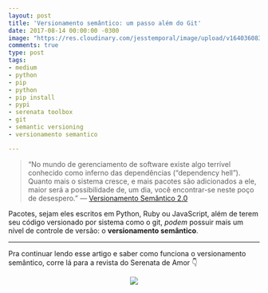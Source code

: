 ```yaml
---
layout: post
title: 'Versionamento semântico: um passo além do Git'
date: 2017-08-14 00:00:00 -0300
image: "https://res.cloudinary.com/jesstemporal/image/upload/v1640360835/covers/click-2_f4fsdc.png"
comments: true
type: post
tags:
- medium
- python
- pip
- python
- pip install
- pypi
- serenata toolbox
- git
- semantic versioning
- versionamento semantico

---
```

> “No mundo de gerenciamento de software existe algo terrível conhecido como inferno das dependências (“dependency hell”). Quanto mais o sistema cresce, e mais pacotes são adicionados a ele, maior será a possibilidade de, um dia, você encontrar-se neste poço de desespero.” — [Versionamento Semântico 2.0](http://semver.org/lang/pt-BR/)

Pacotes, sejam eles escritos em Python, Ruby ou JavaScript, além de terem seu código versionado por sistema como o git, _podem_ possuir mais um nível de controle de versão: o **versionamento semântico**.

---

Pra continuar lendo esse artigo e saber como funciona o versionamento semântico, corre lá para a revista do Serenata de Amor 👇

<center>
<a href="https://medium.com/serenata/versionamento-sem%C3%A2ntico-um-passo-al%C3%A9m-do-git-53e466d0f21a">

<img src="https://res.cloudinary.com/jesstemporal/image/upload/v1640370979/clique-aqui-para-ler_zie2kp.png" />

</a>
</center>